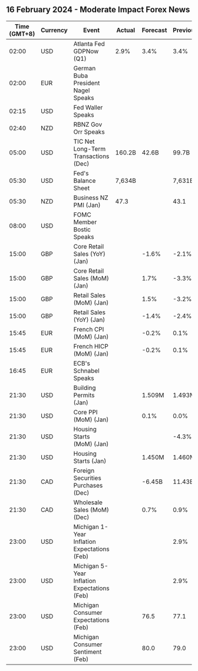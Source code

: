 ## 16 February 2024 - Moderate Impact Forex News

| Time (GMT+8) | Currency | Event | Actual | Forecast | Previous |
|------|----------|-------|--------|----------|----------|
| 02:00 | USD | Atlanta Fed GDPNow (Q1) | 2.9% | 3.4% | 3.4% |
| 02:00 | EUR | German Buba President Nagel Speaks |  |  |  |
| 02:15 | USD | Fed Waller Speaks |  |  |  |
| 02:40 | NZD | RBNZ Gov Orr Speaks |  |  |  |
| 05:00 | USD | TIC Net Long-Term Transactions (Dec) | 160.2B | 42.6B | 99.7B |
| 05:30 | USD | Fed's Balance Sheet | 7,634B |  | 7,631B |
| 05:30 | NZD | Business NZ PMI (Jan) | 47.3 |  | 43.1 |
| 08:00 | USD | FOMC Member Bostic Speaks |  |  |  |
| 15:00 | GBP | Core Retail Sales (YoY) (Jan) |  | -1.6% | -2.1% |
| 15:00 | GBP | Core Retail Sales (MoM) (Jan) |  | 1.7% | -3.3% |
| 15:00 | GBP | Retail Sales (MoM) (Jan) |  | 1.5% | -3.2% |
| 15:00 | GBP | Retail Sales (YoY) (Jan) |  | -1.4% | -2.4% |
| 15:45 | EUR | French CPI (MoM) (Jan) |  | -0.2% | 0.1% |
| 15:45 | EUR | French HICP (MoM) (Jan) |  | -0.2% | 0.1% |
| 16:45 | EUR | ECB's Schnabel Speaks |  |  |  |
| 21:30 | USD | Building Permits (Jan) |  | 1.509M | 1.493M |
| 21:30 | USD | Core PPI (MoM) (Jan) |  | 0.1% | 0.0% |
| 21:30 | USD | Housing Starts (MoM) (Jan) |  |  | -4.3% |
| 21:30 | USD | Housing Starts (Jan) |  | 1.450M | 1.460M |
| 21:30 | CAD | Foreign Securities Purchases (Dec) |  | -6.45B | 11.43B |
| 21:30 | CAD | Wholesale Sales (MoM) (Dec) |  | 0.7% | 0.9% |
| 23:00 | USD | Michigan 1-Year Inflation Expectations (Feb) |  |  | 2.9% |
| 23:00 | USD | Michigan 5-Year Inflation Expectations (Feb) |  |  | 2.9% |
| 23:00 | USD | Michigan Consumer Expectations (Feb) |  | 76.5 | 77.1 |
| 23:00 | USD | Michigan Consumer Sentiment (Feb) |  | 80.0 | 79.0 |
